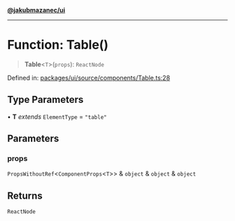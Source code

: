 [**@jakubmazanec/ui**](../README.md)

---

# Function: Table()

> **Table**\<`T`\>(`props`): `ReactNode`

Defined in:
[packages/ui/source/components/Table.ts:28](https://github.com/jakubmazanec/tools/blob/7c5f40d811171692b72a47160bc33d644201b16a/packages/ui/source/components/Table.ts#L28)

## Type Parameters

• **T** _extends_ `ElementType` = `"table"`

## Parameters

### props

`PropsWithoutRef`\<`ComponentProps`\<`T`\>\> & `object` & `object` & `object`

## Returns

`ReactNode`
